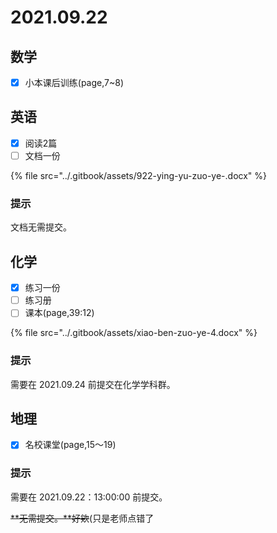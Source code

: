 # 2021.09.22

## 数学

* [x] 小本课后训练\(page,7~8\)

## 英语

* [x] 阅读2篇
* [ ] 文档一份

{% file src="../.gitbook/assets/922-ying-yu-zuo-ye-.docx" %}

### 提示

文档无需提交。

## 化学

* [x] 练习一份
* [ ] 练习册
* [ ] 课本\(page,39:12\)

{% file src="../.gitbook/assets/xiao-ben-zuo-ye-4.docx" %}

### 提示​

需要在 2021.09.24 前提交在化学学科群。

## 地理

* [x] 名校课堂\(page,15～19\)

### 提示

需要在 2021.09.22：13:00:00 前提交。

~~**无需提交。**好欸~~\(只是老师点错了
